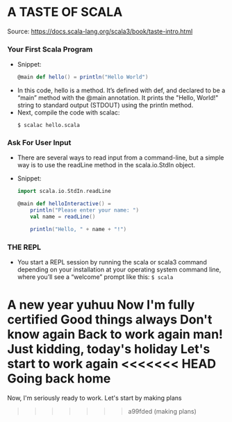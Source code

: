 # A TASTE OF SCALA

Source: https://docs.scala-lang.org/scala3/book/taste-intro.html

### Your First Scala Program

- Snippet:
  ```scala
  @main def hello() = println("Hello World")
  ```
- In this code, hello is a method. It’s defined with def, and declared to be a “main” method with the @main annotation. It prints the "Hello, World!" string to standard output (STDOUT) using the println method.
- Next, compile the code with scalac:
  ```shell
  $ scalac hello.scala
  ```

### Ask For User Input

- There are several ways to read input from a command-line, but a simple way is to use the readLine method in the scala.io.StdIn object.
- Snippet:

  ```scala
  import scala.io.StdIn.readLine

  @main def helloInteractive() =
      println("Please enter your name: ")
      val name = readLine()

      println("Hello, " + name + "!")

  ```

### THE REPL

- You start a REPL session by running the scala or scala3 command depending on your installation at your operating system command line, where you’ll see a “welcome” prompt like this: `$ scala`

A new year yuhuu
Now I'm fully certified
Good things always
Don't know
again
Back to work again man!
Just kidding, today's holiday
Let's start to work again
<<<<<<< HEAD
Going back home
=======
Now, I'm seriously ready to work. Let's start by making plans
>>>>>>> a99fded (making plans)
